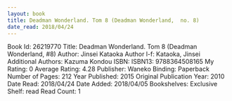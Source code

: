 ```yaml
---
layout: book
title: Deadman Wonderland. Tom 8 (Deadman Wonderland,  no. 8)
date_read: 2018/04/24
---
```


Book Id: 26219770
Title: Deadman Wonderland. Tom 8 (Deadman Wonderland, #8)
Author: Jinsei Kataoka
Author l-f: Kataoka, Jinsei
Additional Authors: Kazuma Kondou
ISBN: 
ISBN13: 9788364508165
My Rating: 0
Average Rating: 4.28
Publisher: Waneko
Binding: Paperback
Number of Pages: 212
Year Published: 2015
Original Publication Year: 2010
Date Read: 2018/04/24
Date Added: 2018/04/05
Bookshelves: 
Exclusive Shelf: read
Read Count: 1

